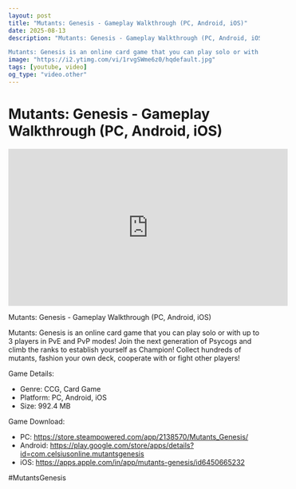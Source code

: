```yaml
---
layout: post
title: "Mutants: Genesis - Gameplay Walkthrough (PC, Android, iOS)"
date: 2025-08-13
description: "Mutants: Genesis - Gameplay Walkthrough (PC, Android, iOS)

Mutants: Genesis is an online card game that you can play solo or with up to 3 players in Pv..."
image: "https://i2.ytimg.com/vi/1rvgSWme6z0/hqdefault.jpg"
tags: [youtube, video]
og_type: "video.other"
---
```


<script type="application/ld+json">
{
  "@context": "http://schema.org",
  "@type": "VideoObject",
  "name": "Mutants: Genesis - Gameplay Walkthrough (PC, Android, iOS)",
  "description": "Mutants: Genesis - Gameplay Walkthrough (PC, Android, iOS)\n\nMutants: Genesis is an online card game that you can play solo or with up to 3 players in PvE and PvP modes! Join the next generation of Psycogs and climb the ranks to establish yourself as Champion! Collect hundreds of mutants, fashion your own deck, cooperate with or fight other players!\n\nGame Details:\n\n- Genre: CCG, Card Game\n- Platform: PC, Android, iOS\n- Size: 992.4 MB\n\nGame Download:\n\n- PC: https://store.steampowered.com/app/2138570/Mutants_Genesis/\n- Android: https://play.google.com/store/apps/details?id=com.celsiusonline.mutantsgenesis\n- iOS: https://apps.apple.com/in/app/mutants-genesis/id6450665232\n\n#MutantsGenesis",
  "thumbnailUrl": "https://i2.ytimg.com/vi/1rvgSWme6z0/hqdefault.jpg",
  "uploadDate": "2025-08-13T02:45:00",
  "embedUrl": "https://www.youtube.com/embed/1rvgSWme6z0",
  "publisher": {
    "@type": "Person",
    "name": "Celo Zaga"
  },
  "mainEntityOfPage": {
    "@type": "WebPage",
    "@id": "https://celozaga.github.io/2025/08/13/mutants:-genesis---gameplay-walkthrough-(pc,-android,-ios)-1rvgSWme6z0.html"
  },
  "duration": "PT0M0S"
}
</script>

<script type="application/ld+json">
{
  "@context": "http://schema.org",
  "@type": "BlogPosting",
  "headline": "Mutants: Genesis - Gameplay Walkthrough (PC, Android, iOS)",
  "image": "https://i2.ytimg.com/vi/1rvgSWme6z0/hqdefault.jpg",
  "publisher": {
    "@type": "Person",
    "name": "Celo Zaga"
  },
  "url": "https://celozaga.github.io/2025/08/13/mutants:-genesis---gameplay-walkthrough-(pc,-android,-ios)-1rvgSWme6z0.html",
  "datePublished": "2025-08-13T02:45:00",
  "dateCreated": "2025-08-13T02:45:00",
  "dateModified": "2025-08-13T02:45:00",
  "description": "Mutants: Genesis - Gameplay Walkthrough (PC, Android, iOS)\n\nMutants: Genesis is an online card game that you can play solo or with up to 3 players in Pv...",
  "author": {
    "@type": "Person",
    "name": "Celo Zaga"
  },
  "mainEntityOfPage": {
    "@type": "WebPage",
    "@id": "https://celozaga.github.io/2025/08/13/mutants:-genesis---gameplay-walkthrough-(pc,-android,-ios)-1rvgSWme6z0.html"
  }
}
</script>

<h1 class="youtube-post-title">Mutants: Genesis - Gameplay Walkthrough (PC, Android, iOS)</h1>

<iframe width="560" height="315" src="https://www.youtube.com/embed/1rvgSWme6z0" class="youtube-post-embed" frameborder="0" allowfullscreen></iframe>

<p class="youtube-post-description">Mutants: Genesis - Gameplay Walkthrough (PC, Android, iOS)

Mutants: Genesis is an online card game that you can play solo or with up to 3 players in PvE and PvP modes! Join the next generation of Psycogs and climb the ranks to establish yourself as Champion! Collect hundreds of mutants, fashion your own deck, cooperate with or fight other players!

Game Details:

- Genre: CCG, Card Game
- Platform: PC, Android, iOS
- Size: 992.4 MB

Game Download:

- PC: https://store.steampowered.com/app/2138570/Mutants_Genesis/
- Android: https://play.google.com/store/apps/details?id=com.celsiusonline.mutantsgenesis
- iOS: https://apps.apple.com/in/app/mutants-genesis/id6450665232

#MutantsGenesis</p>
